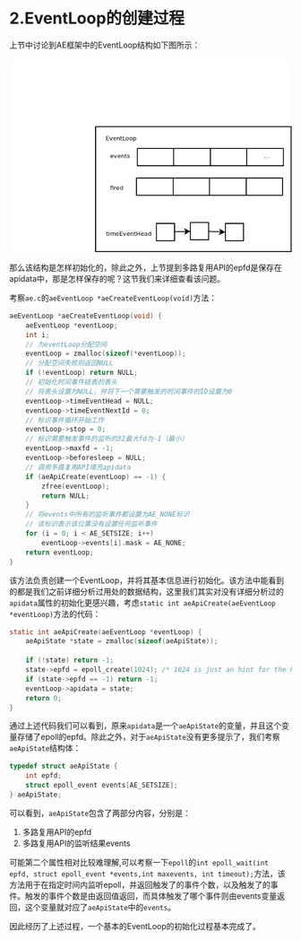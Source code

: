 # 2.EventLoop的创建过程

上节中讨论到AE框架中的EventLoop结构如下图所示：

![EventLoop](./EventLoop.png)

那么该结构是怎样初始化的，除此之外，上节提到多路复用API的epfd是保存在apidata中，那是怎样保存的呢？这节我们来详细查看该问题。

考察`ae.c`的`aeEventLoop *aeCreateEventLoop(void)`方法：

```c
aeEventLoop *aeCreateEventLoop(void) {
    aeEventLoop *eventLoop;
    int i;
    // 为eventLoop分配空间
    eventLoop = zmalloc(sizeof(*eventLoop));
    // 分配空间失败则返回NULL
    if (!eventLoop) return NULL;
    // 初始化时间事件链表的表头
    // 将表头设置为NULL，并将下一个需要触发的时间事件的ID设置为0
    eventLoop->timeEventHead = NULL;
    eventLoop->timeEventNextId = 0;
    // 标识事件循环开始工作
    eventLoop->stop = 0;
    // 标识需要触发事件的监听的32最大fd为-1（最小）
    eventLoop->maxfd = -1;
    eventLoop->beforesleep = NULL;
    // 调用多路复用API填充apidata
    if (aeApiCreate(eventLoop) == -1) {
        zfree(eventLoop);
        return NULL;
    }
    // 将events中所有的监听事件都设置为AE_NONE标识
    // 该标识表示该位置没有设置任何监听事件
    for (i = 0; i < AE_SETSIZE; i++)
        eventLoop->events[i].mask = AE_NONE;
    return eventLoop;
}
```

该方法负责创建一个EventLoop，并将其基本信息进行初始化。该方法中能看到的都是我们之前详细分析过用处的数据结构，这里我们其实对没有详细分析过的`apidata`属性的初始化更感兴趣，考虑`static int aeApiCreate(aeEventLoop *eventLoop)`方法的代码：

```c
static int aeApiCreate(aeEventLoop *eventLoop) {
    aeApiState *state = zmalloc(sizeof(aeApiState));

    if (!state) return -1;
    state->epfd = epoll_create(1024); /* 1024 is just an hint for the kernel */
    if (state->epfd == -1) return -1;
    eventLoop->apidata = state;
    return 0;
}
```

通过上述代码我们可以看到，原来`apidata`是一个`aeApiState`的变量，并且这个变量存储了epoll的epfd。除此之外，对于`aeApiState`没有更多提示了，我们考察`aeApiState`结构体：

```c
typedef struct aeApiState {
    int epfd;
    struct epoll_event events[AE_SETSIZE];
} aeApiState;
```

可以看到，`aeApiState`包含了两部分内容，分别是：

1. 多路复用API的epfd
2. 多路复用API的监听结果events

可能第二个属性相对比较难理解,可以考察一下`epoll`的`int epoll_wait(int epfd, struct epoll_event *events,int maxevents, int timeout);`方法，该方法用于在指定时间内监听epoll，并返回触发了的事件个数，以及触发了的事件。触发的事件个数是由返回值返回，而具体触发了哪个事件则由events变量返回，这个变量就对应了`aeApiState`中的`events`。

因此经历了上述过程，一个基本的EventLoop的初始化过程基本完成了。
